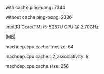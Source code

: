 with cache ping-pong: 7344

without cache ping-pong: 2386

Intel(R) Core(TM) i5-5257U CPU @ 2.70GHz

(MB)

machdep.cpu.cache.linesize: 64

machdep.cpu.cache.L2_associativity: 8

machdep.cpu.cache.size: 256
